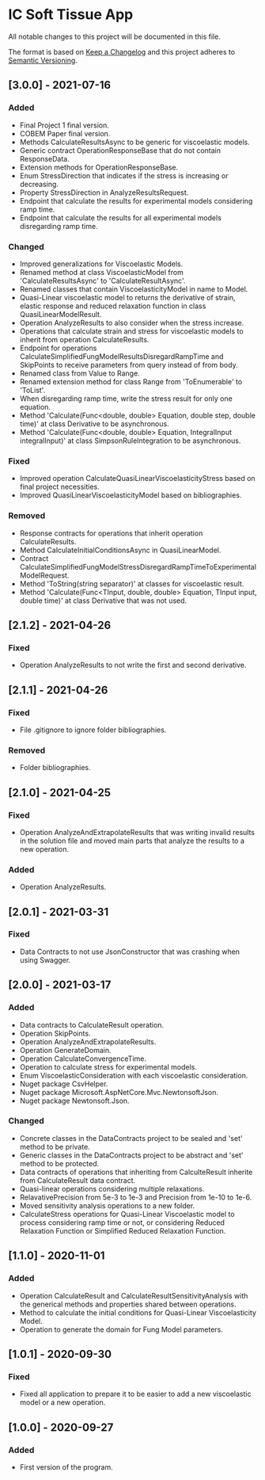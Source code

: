 # IC Soft Tissue App
All notable changes to this project will be documented in this file.

The format is based on [Keep a Changelog](http://keepachangelog.com/en/1.0.0/)
and this project adheres to [Semantic Versioning](http://semver.org/spec/v2.0.0.html).

## [3.0.0] - 2021-07-16
### Added
 - Final Project 1 final version.
 - COBEM Paper final version.
 - Methods CalculateResultsAsync to be generic for viscoelastic models.
 - Generic contract OperationResponseBase that do not contain ResponseData.
 - Extension methods for OperationResponseBase.
 - Enum StressDirection that indicates if the stress is increasing or decreasing.
 - Property StressDirection in AnalyzeResultsRequest.
 - Endpoint that calculate the results for experimental models considering ramp time.
 - Endpoint that calculate the results for all experimental models disregarding ramp time.
### Changed
 - Improved generalizations for Viscoelastic Models.
 - Renamed method at class ViscoelasticModel from 'CalculateResultsAsync' to 'CalculateResultAsync'.
 - Renamed classes that contain ViscoelasticityModel in name to Model.
 - Quasi-Linear viscoelastic model to returns the derivative of strain, elastic response and reduced relaxation function in class QuasiLinearModelResult.
 - Operation AnalyzeResults to also consider when the stress increase.
 - Operations that calculate strain and stress for viscoelastic models to inherit from operation CalculateResults.
 - Endpoint for operations CalculateSimplifiedFungModelResultsDisregardRampTime and SkipPoints to receive parameters from query instead of from body.
 - Renamed class from Value to Range.
 - Renamed extension method for class Range from 'ToEnumerable' to 'ToList'.
 - When disregarding ramp time, write the stress result for only one equation.
 - Method 'Calculate(Func<double, double> Equation, double step, double time)' at class Derivative to be asynchronous.
 - Method 'Calculate(Func<double, double> Equation, IntegralInput integralInput)' at class SimpsonRuleIntegration to be asynchronous.
### Fixed
 - Improved operation CalculateQuasiLinearViscoelasticityStress based on final project necessities.
 - Improved QuasiLinearViscoelasticityModel based on bibliographies.
### Removed
 - Response contracts for operations that inherit operation CalculateResults.
 - Method CalculateInitialConditionsAsync in QuasiLinearModel.
 - Contract CalculateSimplifiedFungModelStressDisregardRampTimeToExperimentalModelRequest.
 - Method 'ToString(string separator)' at classes for viscoelastic result.
 - Method 'Calculate<TInput>(Func<TInput, double, double> Equation, TInput input, double time)' at class Derivative that was not used.

## [2.1.2] - 2021-04-26
### Fixed
 - Operation AnalyzeResults to not write the first and second derivative.

## [2.1.1] - 2021-04-26
### Fixed
 - File .gitignore to ignore folder bibliographies.
### Removed
 - Folder bibliographies.

## [2.1.0] - 2021-04-25
### Fixed
 - Operation AnalyzeAndExtrapolateResults that was writing invalid results in the solution file and moved main parts that analyze the results to a new operation.
### Added
 - Operation AnalyzeResults.

## [2.0.1] - 2021-03-31
### Fixed
 - Data Contracts to not use JsonConstructor that was crashing when using Swagger.

## [2.0.0] - 2021-03-17
### Added
 - Data contracts to CalculateResult operation.
 - Operation SkipPoints.
 - Operation AnalyzeAndExtrapolateResults.
 - Operation GenerateDomain.
 - Operation CalculateConvergenceTime.
 - Operation to calculate stress for experimental models.
 - Enum ViscoelasticConsideration with each viscoelastic consideration.
 - Nuget package CsvHelper.
 - Nuget package Microsoft.AspNetCore.Mvc.NewtonsoftJson.
 - Nuget package Newtonsoft.Json.
### Changed
 - Concrete classes in the DataContracts project to be sealed and 'set' method to be private.
 - Generic classes in the DataContracts project to be abstract and 'set' method to be protected.
 - Data contracts of operations that inheriting from CalculteResult inherite from CalculateResult data contract.
 - Quasi-linear operations considering multiple relaxations.
 - RelavativePrecision from 5e-3 to 1e-3 and Precision from 1e-10 to 1e-6.
 - Moved sensitivity analysis operations to a new folder.
 - CalculateStress operations for Quasi-Linear Viscoelastic model to process considering ramp time or not, or considering Reduced Relaxation Function or Simplified Reduced Relaxation Function.

## [1.1.0] - 2020-11-01
### Added
 - Operation CalculateResult and CalculateResultSensitivityAnalysis with the generical methods and properties shared between operations.
 - Method to calculate the initial conditions for Quasi-Linear Viscoelasticity Model.
 - Operation to generate the domain for Fung Model parameters.

## [1.0.1] - 2020-09-30
### Fixed
 - Fixed all application to prepare it to be easier to add a new viscoelastic model or a new operation.

## [1.0.0] - 2020-09-27
### Added
 - First version of the program.